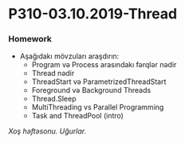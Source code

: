 # P310-03.10.2019-Thread

### Homework
- Aşağıdakı mövzuları araşdırın:
  - Program və Process arasındakı fərqlər nədir
  - Thread nədir
  - ThreadStart və ParametrizedThreadStart
  - Foreground və Background Threads
  - Thread.Sleep
  - MultiThreading vs Parallel Programming
  - Task and ThreadPool (intro)
  
*Xoş həftəsonu. Uğurlar.*

